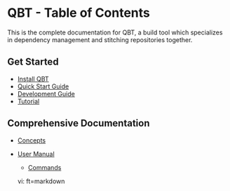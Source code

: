 # QBT - Table of Contents

This is the complete documentation for QBT, a build tool which specializes in dependency management and stitching repositories together.

## Get Started

* [Install QBT](install.html)
* [Quick Start Guide](quick-start.html)
* [Development Guide](development-guide.html)
* [Tutorial](tutorial.html)

## Comprehensive Documentation

* [Concepts](concepts.html)
* [User Manual](user-manual.html)
    * [Commands](user-manual.html#Commands)

    vi: ft=markdown

